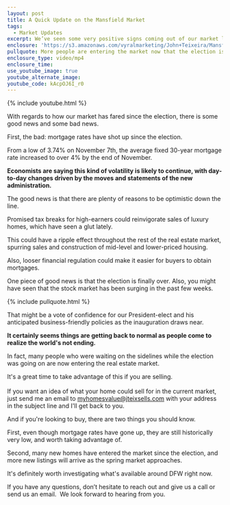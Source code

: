 ```yaml
---
layout: post
title: A Quick Update on the Mansfield Market
tags:
  - Market Updates
excerpt: We’ve seen some very positive signs coming out of our market lately. Things are shaping up nicely for both buyers and sellers right now.
enclosure: 'https://s3.amazonaws.com/vyralmarketing/John+Teixeira/Mansfield+Optimistic+Market.mp4'
pullquote: More people are entering the market now that the election is over.
enclosure_type: video/mp4
enclosure_time:
use_youtube_image: true
youtube_alternate_image:
youtube_code: kAcpOJ6I_r0
---
```



{% include youtube.html %}

With regards to how our market has fared since the election, there is some good news and some bad news.

First, the bad: mortgage rates have shot up since the election.

From a low of 3.74% on November 7th, the average fixed 30-year mortgage rate increased to over 4% by the end of November.&nbsp;

**Economists are saying this kind of volatility is likely to continue, with day-to-day changes driven by the moves and statements of the new administration.**

The good news is that there are plenty of reasons to be optimistic down the line.

Promised tax breaks for high-earners could reinvigorate sales of luxury homes, which have seen a glut lately.

This could have a ripple effect throughout the rest of the real estate market, spurring sales and construction of mid-level and lower-priced housing.

Also, looser financial regulation could make it easier for buyers to obtain mortgages.

One piece of good news is that the election is finally over. Also, you might have seen that the stock market has been surging in the past few weeks.

{% include pullquote.html %}

That might be a vote of confidence for our President-elect and his anticipated business-friendly policies as the inauguration draws near.

**It certainly seems things are getting back to normal as people come to realize the world's not ending.**

In fact, many people who were waiting on the sidelines while the election was going on are now entering the real estate market.

It's a great time to take advantage of this if you are selling.
<br>&nbsp;
<br>If you want an idea of what your home could sell for in the current market, just send me an email to [myhomesvalue@jteixsells.com](javascript:void(location.href='mailto:'+String.fromCharCode(109,121,104,111,109,101,115,118,97,108,117,101,64,106,116,101,105,120,115,101,108,108,115,46,99,111,109))) with your address in the subject line and I'll get back to you.

And if you're looking to buy, there are two things you should know.

First, even though mortgage rates have gone up, they are still historically very low, and worth taking advantage of.

Second, many new homes have entered the market since the election, and more new listings will arrive as the spring market approaches.

It's definitely worth investigating what's available around DFW right now.

If you have any questions, don’t hesitate to reach out and give us a call or send us an email. &nbsp;We look forward to hearing from you.